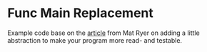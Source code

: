 # Func Main Replacement

Example code base on the [article](https://pace.dev/blog/2020/02/12/why-you-shouldnt-use-func-main-in-golang-by-mat-ryer) from Mat Ryer on adding a little abstraction to make your program more read- and testable.
